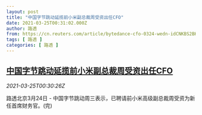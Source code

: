 ```yaml
---
layout: post
title: "中国字节跳动延揽前小米副总裁周受资出任CFO"
date: 2021-03-25T00:31:02.000Z
author: 路透
from: https://cn.reuters.com/article/bytedance-cfo-0324-wedn-idCNKBS2BH01X
tags: [ 路透 ]
categories: [ 路透 ]
---
```

<!--1616632262000-->
[中国字节跳动延揽前小米副总裁周受资出任CFO](https://cn.reuters.com/article/bytedance-cfo-0324-wedn-idCNKBS2BH01X)
------

<div>
<div><i>2021-03-25T00:30:26Z</i></div><p>路透北京3月24日 - 中国字节跳动周三表示，已聘请前小米高级副总裁周受资为新任首席财务官。(完)</p>
</div>

